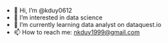 - 👋 Hi, I’m @kduy0612
- 👀 I’m interested in data science
- 🌱 I’m currently learning data analyst on dataquest.io
- 📫 How to reach me: nkduy1999@gmail.com

<!---
kduy0612/kduy0612 is a ✨ special ✨ repository because its `README.md` (this file) appears on your GitHub profile.
You can click the Preview link to take a look at your changes.
--->
